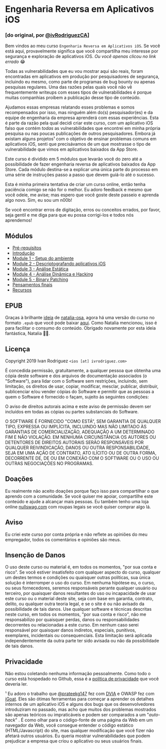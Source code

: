 # Engenharia Reversa em Aplicativos iOS

### **[do original, por [@ivRodriguezCA](https://twitter.com/ivRodriguezCA)]**  

Bem vindos ao meu curso `Engenharia Reversa em Aplicativos iOS`. Se você está aqui, provavelmente significa que você compartilha meu interesse por segurança e exploração de aplicativos iOS. _Ou você apenas clicou no link errado_ 😂

Todas as vulnerabilidades que eu vou mostrar aqui são reais, foram encontradas em aplicativos em produção por pesquisadores de segurança, incluindo eu mesmo, como parte de programas de bug bounty ou apenas pesquisas regulares. Uma das razões pelas quais você não vê frequentemente writeups com esses tipos de vulnerabilidades é porque muitas companhias proibem a publicação desse tipo de conteúdo. 

Ajudamos essas empresas relatando esses problemas e somos recompensados por isso, mas ninguém além do(s) pesquisador(es) e da equipe de engenharia da empresa aprenderá com essas experiências. Esta é parte da razão pela qual decidi criar este curso, com um aplicativo iOS falso que contém _todas_ as vulnerabilidades que encontrei em minha própria pesquisa ou nas poucas publicações de outros pesquisadores. Embora já existam alguns projetos¹ com o objetivo de ensinar problemas comuns em aplicativos iOS, senti que precisávamos de um que mostrasse o tipo de vulnerabilidade que vimos em aplicativos baixados da App Store.

Este curso é dividido em 5 módulos que levarão você do zero até a possibilidade de fazer engenharia reversa de aplicativos baixados da App Store. Cada módulo destina-se a explicar uma única parte do processo em uma série de instruções passo a passo que devem guiá-lo até o sucesso.

Esta é minha primeira tentativa de criar um curso online, então tenha paciência comigo se não for o melhor. Eu adoro feedback e mesmo que você odeie, me avise; mas espero que você goste deste passeio e aprenda algo novo. Sim, eu sou um n00b!

Se você encontrar erros de digitação, erros ou conceitos errados, por favor, seja gentil e me diga para que eu possa corrigi-los e todos nós aprendemos!

## Módulos

- [Pré-requisitos](https://github.com/ivRodriguezCA/RE-iOS-Apps/blob/master/Prerequisites.md)
- [Introdução](https://github.com/ivRodriguezCA/RE-iOS-Apps/blob/master/Introduction.md)
- [Module 1 - Setup do ambiente](https://github.com/ivRodriguezCA/RE-iOS-Apps/blob/master/Module-1/README.md)
- [Module 2 - Descriptografando aplicativos iOS](https://github.com/ivRodriguezCA/RE-iOS-Apps/blob/master/Module-2/README.md)
- [Module 3 - Análise Estática](https://github.com/ivRodriguezCA/RE-iOS-Apps/blob/master/Module-3/README.md)
- [Module 4 - Análise Dinâmica e Hacking](https://github.com/ivRodriguezCA/RE-iOS-Apps/blob/master/Module-4/README.md)
- [Module 5 - Binary Patching](https://github.com/ivRodriguezCA/RE-iOS-Apps/blob/master/Module-5/README.md)
- [Pensamentos finais](https://github.com/ivRodriguezCA/RE-iOS-Apps/blob/master/Final-Thoughts.md)
- [Recursos](https://github.com/ivRodriguezCA/RE-iOS-Apps/blob/master/Resources.md)

## EPUB 
Graças à brilhante [ideia](https://github.com/ivRodriguezCA/RE-iOS-Apps/issues/7) de [natalia-osa](https://github.com/natalia-osa), agora há uma versão do curso no formato `.epub` que você pode baixar [aqui](https://github.com/ivRodriguezCA/RE-iOS-Apps-Extras-Github/blob/master/Files/RE-iOS-Applications-v1.1.epub). Como Natalia mencionou, isso é para facilitar o consumo do conteúdo. Obrigado novamente por esta ideia fantástica, Natalia 🙏🏼.

## Licença

Copyright 2019 Ivan Rodriguez `<ios [at] ivrodriguez.com>`

É concedida permissão, gratuitamente, a qualquer pessoa que obtenha uma cópia deste software e dos arquivos de documentação associados (o "Software"), para lidar com o Software sem restrições, incluindo, sem limitação, os direitos de usar, copiar, modificar, mesclar, publicar, distribuir, sublicenciar e/ou vender cópias do Software e permitir que as pessoas a quem o Software é fornecido o façam, sujeito às seguintes condições:

O aviso de direitos autorais acima e este aviso de permissão devem ser incluídos em todas as cópias ou partes substanciais do Software.

O SOFTWARE É FORNECIDO "COMO ESTÁ", SEM GARANTIA DE QUALQUER TIPO, EXPRESSA OU IMPLÍCITA, INCLUINDO MAS NÃO LIMITADO ÀS GARANTIAS DE COMERCIALIZAÇÃO, ADEQUAÇÃO A UM DETERMINADO FIM E NÃO VIOLAÇÃO. EM NENHUMA CIRCUNSTÂNCIA OS AUTORES OU DETENTORES DE DIREITOS AUTORAIS SERÃO RESPONSÁVEIS POR QUALQUER REIVINDICAÇÃO, DANOS OU OUTRA RESPONSABILIDADE, SEJA EM UMA AÇÃO DE CONTRATO, ATO ILÍCITO OU DE OUTRA FORMA, DECORRENTE DE, DE OU EM CONEXÃO COM O SOFTWARE OU O USO OU OUTRAS NEGOCIAÇÕES NO PROGRAMAS.

## Doações
Eu realmente não aceito doações porque faço isso para compartilhar o que aprendo com a comunidade. Se você quiser me apoiar, compartilhe este conteúdo e ajude a alcançar mais pessoas. Eu também tenho uma loja online [nullswag.com](https://nullswag.com) com roupas legais se você quiser comprar algo lá.

## Aviso
Eu criei este curso por conta própria e não reflete as opiniões do meu empregador, todos os comentários e opiniões são meus.

## Insenção de Danos
O uso deste curso ou material é, em todos os momentos, "por sua conta e risco". Se você estiver insatisfeito com qualquer aspecto do curso, qualquer um destes termos e condições ou quaisquer outras políticas, sua única solução é interromper o uso do curso. Em nenhuma hipótese eu, o curso, ou seus fornecedores, seremos responsáveis ​​perante qualquer usuário ou terceiro, por quaisquer danos resultantes do uso ou incapacidade de usar este curso ou o material deste site, seja com base em garantia, contrato, delito, ou qualquer outra teoria legal, e se o site é ou não avisado da possibilidade de tais danos. Use qualquer software e técnicas descritas neste curso, em todos os momentos, "por sua conta e risco", não me responsabilizo por quaisquer perdas, danos ou responsabilidades decorrentes ou relacionadas a este curso. Em nenhum caso serei responsável por quaisquer danos indiretos, especiais, punitivos, exemplares, incidentais ou consequenciais. Esta limitação será aplicada independentemente da outra parte ter sido avisada ou não da possibilidade de tais danos.

## Privacidade
Não estou coletando nenhuma informação pessoalmente. Como todo o curso está hospedado no Github, essa é a [política de privacidade](https://help.github.com/en/articles/github-privacy-statement) que você deveria ler.


¹ Eu adoro o trabalho que [@prateekg147](https://twitter.com/prateekg147) fez com [DVIA](http://damnvulnerableiosapp.com/) e OWASP fez com [iGoat](https://www.owasp.org/index.php/OWASP_iGoat_Tool_Project). Eles são ótimas ferramentas para começar a aprender os detalhes internos de um aplicativo iOS e alguns dos bugs que os desenvolvedores introduziram no passado, mas acho que muitos dos problemas mostrados são apenas teóricos ou impraticáveis e podem ser comparados a um "_auto-hack_" . É como olhar para o código-fonte de uma página da Web em um navegador da Web, você consegue entender o código estático (HTML/Javascript) do site, mas qualquer modificação que você fizer não afetará outros usuários. Eu queria mostrar vulnerabilidades que podem prejudicar a empresa que criou o aplicativo ou seus usuários finais.

